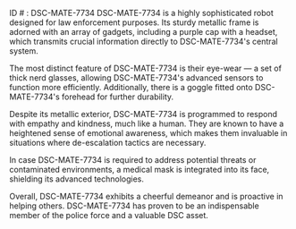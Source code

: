 ID # : DSC-MATE-7734
DSC-MATE-7734 is a highly sophisticated robot designed for law enforcement purposes. Its sturdy metallic frame is adorned with an array of gadgets, including a purple cap with a headset, which transmits crucial information directly to DSC-MATE-7734's central system.

The most distinct feature of DSC-MATE-7734 is their eye-wear — a set of thick nerd glasses, allowing DSC-MATE-7734's advanced sensors to function more efficiently. Additionally, there is a goggle fitted onto DSC-MATE-7734's forehead for further durability.

Despite its metallic exterior, DSC-MATE-7734 is programmed to respond with empathy and kindness, much like a human. They are known to have a heightened sense of emotional awareness, which makes them invaluable in situations where de-escalation tactics are necessary.

In case DSC-MATE-7734 is required to address potential threats or contaminated environments, a medical mask is integrated into its face, shielding its advanced technologies.

Overall, DSC-MATE-7734 exhibits a cheerful demeanor and is proactive in helping others. DSC-MATE-7734 has proven to be an indispensable member of the police force and a valuable DSC asset.
